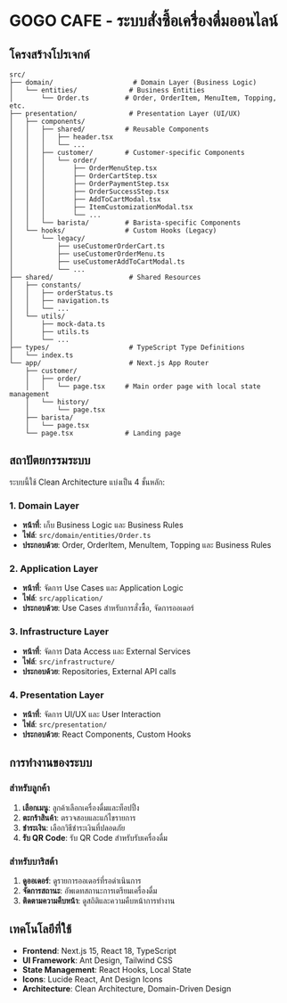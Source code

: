 # GOGO CAFE - ระบบสั่งซื้อเครื่องดื่มออนไลน์

## โครงสร้างโปรเจกต์

```
src/
├── domain/                    # Domain Layer (Business Logic)
│   └── entities/             # Business Entities
│       └── Order.ts         # Order, OrderItem, MenuItem, Topping, etc.
├── presentation/             # Presentation Layer (UI/UX)
│   ├── components/
│   │   ├── shared/          # Reusable Components
│   │   │   ├── header.tsx
│   │   │   └── ...
│   │   ├── customer/        # Customer-specific Components
│   │   │   └── order/
│   │   │       ├── OrderMenuStep.tsx
│   │   │       ├── OrderCartStep.tsx
│   │   │       ├── OrderPaymentStep.tsx
│   │   │       ├── OrderSuccessStep.tsx
│   │   │       ├── AddToCartModal.tsx
│   │   │       ├── ItemCustomizationModal.tsx
│   │   │       └── ...
│   │   └── barista/         # Barista-specific Components
│   └── hooks/               # Custom Hooks (Legacy)
│       └── legacy/
│           ├── useCustomerOrderCart.ts
│           ├── useCustomerOrderMenu.ts
│           ├── useCustomerAddToCartModal.ts
│           └── ...
├── shared/                   # Shared Resources
│   ├── constants/
│   │   ├── orderStatus.ts
│   │   ├── navigation.ts
│   │   └── ...
│   └── utils/
│       ├── mock-data.ts
│       ├── utils.ts
│       └── ...
├── types/                    # TypeScript Type Definitions
│   └── index.ts
└── app/                      # Next.js App Router
    ├── customer/
    │   ├── order/
    │   │   └── page.tsx     # Main order page with local state management
    │   └── history/
    │       └── page.tsx
    ├── barista/
    │   └── page.tsx
    └── page.tsx             # Landing page
```

## สถาปัตยกรรมระบบ

ระบบนี้ใช้ Clean Architecture แบ่งเป็น 4 ชั้นหลัก:

### 1. Domain Layer
- **หน้าที่**: เก็บ Business Logic และ Business Rules
- **ไฟล์**: `src/domain/entities/Order.ts`
- **ประกอบด้วย**: Order, OrderItem, MenuItem, Topping และ Business Rules

### 2. Application Layer
- **หน้าที่**: จัดการ Use Cases และ Application Logic
- **ไฟล์**: `src/application/`
- **ประกอบด้วย**: Use Cases สำหรับการสั่งซื้อ, จัดการออเดอร์

### 3. Infrastructure Layer
- **หน้าที่**: จัดการ Data Access และ External Services
- **ไฟล์**: `src/infrastructure/`
- **ประกอบด้วย**: Repositories, External API calls

### 4. Presentation Layer
- **หน้าที่**: จัดการ UI/UX และ User Interaction
- **ไฟล์**: `src/presentation/`
- **ประกอบด้วย**: React Components, Custom Hooks

## การทำงานของระบบ

### สำหรับลูกค้า
1. **เลือกเมนู**: ลูกค้าเลือกเครื่องดื่มและท็อปปิ้ง
2. **ตะกร้าสินค้า**: ตรวจสอบและแก้ไขรายการ
3. **ชำระเงิน**: เลือกวิธีชำระเงินที่ปลอดภัย
4. **รับ QR Code**: รับ QR Code สำหรับรับเครื่องดื่ม

### สำหรับบาริสต้า
1. **ดูออเดอร์**: ดูรายการออเดอร์ที่รอดำเนินการ
2. **จัดการสถานะ**: อัพเดทสถานะการเตรียมเครื่องดื่ม
3. **ติดตามความคืบหน้า**: ดูสถิติและความคืบหน้าการทำงาน

## เทคโนโลยีที่ใช้

- **Frontend**: Next.js 15, React 18, TypeScript
- **UI Framework**: Ant Design, Tailwind CSS
- **State Management**: React Hooks, Local State
- **Icons**: Lucide React, Ant Design Icons
- **Architecture**: Clean Architecture, Domain-Driven Design